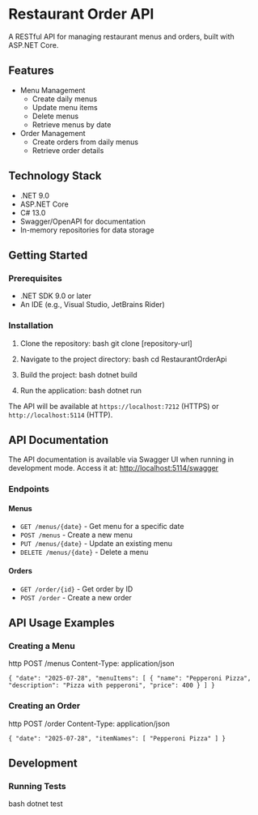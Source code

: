 # Restaurant Order API

A RESTful API for managing restaurant menus and orders, built with ASP.NET Core.

## Features

- Menu Management
  - Create daily menus
  - Update menu items
  - Delete menus
  - Retrieve menus by date
- Order Management
  - Create orders from daily menus
  - Retrieve order details

## Technology Stack

- .NET 9.0
- ASP.NET Core
- C# 13.0
- Swagger/OpenAPI for documentation
- In-memory repositories for data storage

## Getting Started

### Prerequisites

- .NET SDK 9.0 or later
- An IDE (e.g., Visual Studio, JetBrains Rider)

### Installation

1. Clone the repository:
bash git clone [repository-url]

2. Navigate to the project directory:
bash cd RestaurantOrderApi

3. Build the project:
bash dotnet build

4. Run the application:
bash dotnet run

The API will be available at `https://localhost:7212` (HTTPS) or `http://localhost:5114` (HTTP).

## API Documentation

The API documentation is available via Swagger UI when running in development mode. Access it at:
[http://localhost:5114/swagger](http://localhost:5114/swagger)

### Endpoints

#### Menus

- `GET /menus/{date}` - Get menu for a specific date
- `POST /menus` - Create a new menu
- `PUT /menus/{date}` - Update an existing menu
- `DELETE /menus/{date}` - Delete a menu

#### Orders

- `GET /order/{id}` - Get order by ID
- `POST /order` - Create a new order

## API Usage Examples

### Creating a Menu

http POST /menus Content-Type: application/json

`{
  "date": "2025-07-28",
  "menuItems": [
    {
      "name": "Pepperoni Pizza",
      "description": "Pizza with pepperoni",
      "price": 400
    }
  ]
}`

### Creating an Order

http POST /order Content-Type: application/json

`{
  "date": "2025-07-28",
  "itemNames": [
    "Pepperoni Pizza"
  ]
}`

## Development

### Running Tests

bash dotnet test
